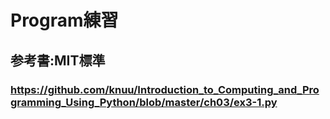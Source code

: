 # Program練習
## 参考書:MIT標準
### https://github.com/knuu/Introduction_to_Computing_and_Programming_Using_Python/blob/master/ch03/ex3-1.py
